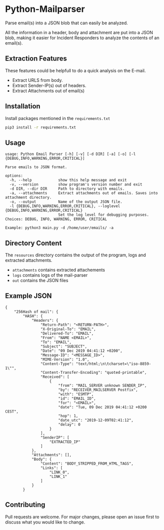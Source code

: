 # Python-Mailparser

Parse email(s) into a JSON blob that can easily be analyzed.

All the information in a header, body and attachment are put into a JSON blob, making it easier for Incident Responders
to analyze the contents of an email(s).

## Extraction Features
These features could be helpfull to do a quick analysis on the E-mail.
- Extract URLS from body.
- Extract Sender-IP(s) out of headers.
- Extract Attachments out of email(s)

## Installation

Install packages mentioned in the `requirements.txt`

```bash
pip3 install -r requirements.txt
```

## Usage

```
usage: Python Email Parser [-h] [-v] [-d DIR] [-a] [-o] [-l {DEBUG,INFO,WARNING,ERROR,CRITICAL}]

Parse emails to JSON format.

options:
  -h, --help            show this help message and exit
  -v, --version         show program's version number and exit
  -d DIR, --dir DIR     Path to directory with emails.
  -a, --attachments     Extract attachments out of emails. Saves into attachment directory.
  -o, --output          Name of the output JSON file.
  -l {DEBUG,INFO,WARNING,ERROR,CRITICAL}, --loglevel {DEBUG,INFO,WARNING,ERROR,CRITICAL}
                        Set the log level for debugging purposes. Choices: DEBUG, INFO, WARNING, ERROR, CRITICAL

Example: python3 main.py -d /home/user/emails/ -a
```
## Directory Content
The `resources` directory contains the output of the program, logs and extracted attachments.
- `attachments` contains extracted attachements
- `logs` contains logs of the mail-parser
- `out` contains the JSON files

## Example JSON
```
{
    "256Hash of mail": {
        "HASH": {
            "Headers": {
                "Return-Path": "<RETURN-PATH>",
                "X-Original-To": "EMAIL",
                "Delivered-To": "EMAIL",
                "From": "NAME <EMAIL>",
                "To": "EMAIL",
                "Subject": "SUBJECT",
                "Date": "09 Dec 2019 04:41:12 +0200",
                "Message-ID": "<MESSAGE_ID>",
                "MIME-Version": "1.0",
                "Content-Type": "text/html;\n\tcharset=\"iso-8859-1\"",
                "Content-Transfer-Encoding": "quoted-printable",
                "Received": [
                    {
                        "from": "MAIL_SERVER unknown SENDER_IP",
                        "by": "RECEIVER_MAILSERVER Postfix",
                        "with": "ESMTP",
                        "id": "EMAIL_ID",
                        "for": "<EMAIL>",
                        "date": "Tue, 09 Dec 2019 04:41:12 +0200 CEST",
                        "hop": 1,
                        "date_utc": "2019-12-09T02:41:12",
                        "delay": 0
                    }
                ],
                "SenderIP": [
                    "EXTRACTED_IP"
                ]
            },
            "Attachments": [],
            "Body": {
                "Content": "BODY_STRIPPED_FROM_HTML_TAGS",
                "Links": [
                    "LINK_0",
                    "LINK_1"
                ]
            }
        }
```

## Contributing

Pull requests are welcome. For major changes, please open an issue first
to discuss what you would like to change.
